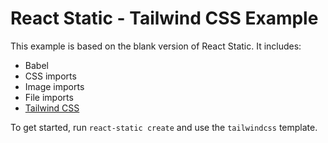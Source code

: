 # React Static - Tailwind CSS Example

This example is based on the blank version of React Static. It includes:
- Babel
- CSS imports
- Image imports
- File imports
- [Tailwind CSS](https://tailwindcss.com/)

To get started, run `react-static create` and use the `tailwindcss` template.
